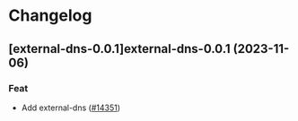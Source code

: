 # Changelog



## [external-dns-0.0.1]external-dns-0.0.1 (2023-11-06)

### Feat

- Add external-dns ([#14351](https://github.com/truecharts/charts/issues/14351))
  
  